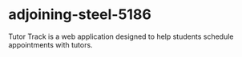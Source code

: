 # adjoining-steel-5186
Tutor Track is a web application designed to help students schedule appointments with tutors.

